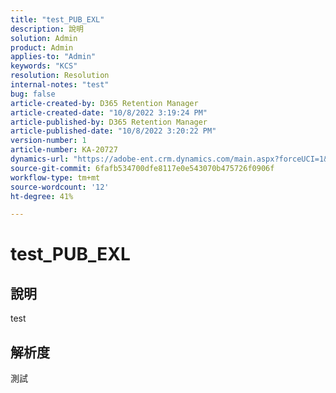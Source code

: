 ```yaml
---
title: "test_PUB_EXL"
description: 說明
solution: Admin
product: Admin
applies-to: "Admin"
keywords: "KCS"
resolution: Resolution
internal-notes: "test"
bug: false
article-created-by: D365 Retention Manager
article-created-date: "10/8/2022 3:19:24 PM"
article-published-by: D365 Retention Manager
article-published-date: "10/8/2022 3:20:22 PM"
version-number: 1
article-number: KA-20727
dynamics-url: "https://adobe-ent.crm.dynamics.com/main.aspx?forceUCI=1&pagetype=entityrecord&etn=knowledgearticle&id=f21c9d90-1c47-ed11-bba2-002248086cae"
source-git-commit: 6fafb534700dfe8117e0e543070b475726f0906f
workflow-type: tm+mt
source-wordcount: '12'
ht-degree: 41%

---
```


# test_PUB_EXL

## 說明

test

## 解析度


測試
